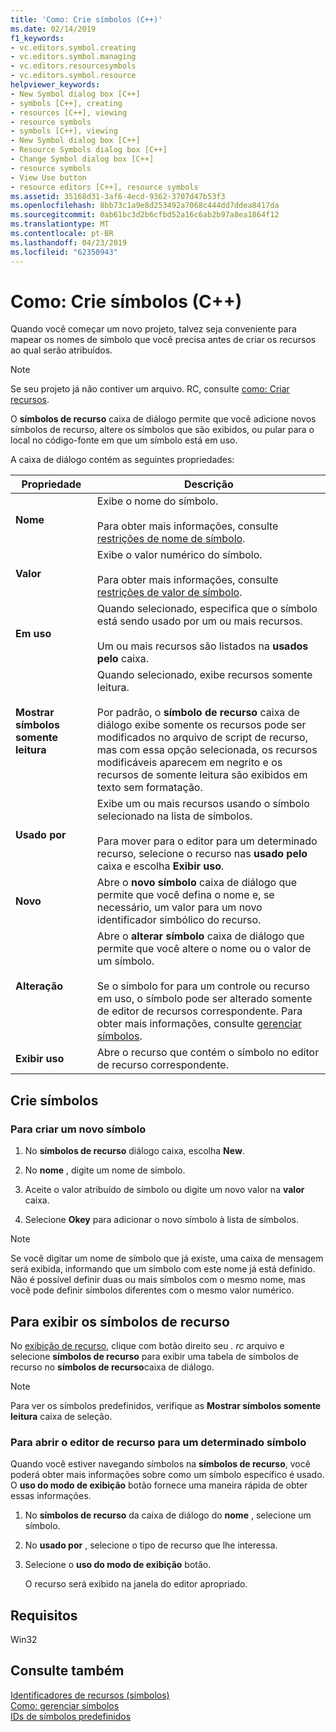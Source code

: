 ```yaml
---
title: 'Como: Crie símbolos (C++)'
ms.date: 02/14/2019
f1_keywords:
- vc.editors.symbol.creating
- vc.editors.symbol.managing
- vc.editors.resourcesymbols
- vc.editors.symbol.resource
helpviewer_keywords:
- New Symbol dialog box [C++]
- symbols [C++], creating
- resources [C++], viewing
- resource symbols
- symbols [C++], viewing
- New Symbol dialog box [C++]
- Resource Symbols dialog box [C++]
- Change Symbol dialog box [C++]
- resource symbols
- View Use button
- resource editors [C++], resource symbols
ms.assetid: 35168d31-3af6-4ecd-9362-3707d47b53f3
ms.openlocfilehash: 8bb73c1a9e8d253492a7068c444dd7ddea8417da
ms.sourcegitcommit: 0ab61bc3d2b6cfbd52a16c6ab2b97a8ea1864f12
ms.translationtype: MT
ms.contentlocale: pt-BR
ms.lasthandoff: 04/23/2019
ms.locfileid: "62350943"
---
```

# <a name="how-to-create-symbols-c"></a>Como: Crie símbolos (C++)

Quando você começar um novo projeto, talvez seja conveniente para mapear os nomes de símbolo que você precisa antes de criar os recursos ao qual serão atribuídos.

> [!NOTE]
> Se seu projeto já não contiver um arquivo. RC, consulte [como: Criar recursos](../windows/how-to-create-a-resource-script-file.md).

O **símbolos de recurso** caixa de diálogo permite que você adicione novos símbolos de recurso, altere os símbolos que são exibidos, ou pular para o local no código-fonte em que um símbolo está em uso.

A caixa de diálogo contém as seguintes propriedades:

|Propriedade|Descrição|
|--------------------------|------------------------------------------|
|**Nome**|Exibe o nome do símbolo.<br/><br/>Para obter mais informações, consulte [restrições de nome de símbolo](../windows/symbol-name-restrictions.md).|
|**Valor**|Exibe o valor numérico do símbolo.<br/><br/>Para obter mais informações, consulte [restrições de valor de símbolo](../windows/symbol-value-restrictions.md).|
|**Em uso**|Quando selecionado, especifica que o símbolo está sendo usado por um ou mais recursos.<br/><br/>Um ou mais recursos são listados na **usados pelo** caixa.|
|**Mostrar símbolos somente leitura**|Quando selecionado, exibe recursos somente leitura.<br/><br/>Por padrão, o **símbolo de recurso** caixa de diálogo exibe somente os recursos pode ser modificados no arquivo de script de recurso, mas com essa opção selecionada, os recursos modificáveis aparecem em negrito e os recursos de somente leitura são exibidos em texto sem formatação.|
|**Usado por**|Exibe um ou mais recursos usando o símbolo selecionado na lista de símbolos.<br/><br/>Para mover para o editor para um determinado recurso, selecione o recurso nas **usado pelo** caixa e escolha **Exibir uso**.|
|**Novo**|Abre o **novo símbolo** caixa de diálogo que permite que você defina o nome e, se necessário, um valor para um novo identificador simbólico do recurso.|
|**Alteração**|Abre o **alterar símbolo** caixa de diálogo que permite que você altere o nome ou o valor de um símbolo.<br/><br/>Se o símbolo for para um controle ou recurso em uso, o símbolo pode ser alterado somente de editor de recursos correspondente. Para obter mais informações, consulte [gerenciar símbolos](../windows/changing-unassigned-symbols.md).|
|**Exibir uso**|Abre o recurso que contém o símbolo no editor de recurso correspondente.|

## <a name="create-symbols"></a>Crie símbolos

### <a name="to-create-a-new-symbol"></a>Para criar um novo símbolo

1. No **símbolos de recurso** diálogo caixa, escolha **New**.

1. No **nome** , digite um nome de símbolo.

1. Aceite o valor atribuído de símbolo ou digite um novo valor na **valor** caixa.

1. Selecione **Okey** para adicionar o novo símbolo à lista de símbolos.

> [!NOTE]
> Se você digitar um nome de símbolo que já existe, uma caixa de mensagem será exibida, informando que um símbolo com este nome já está definido. Não é possível definir duas ou mais símbolos com o mesmo nome, mas você pode definir símbolos diferentes com o mesmo valor numérico.

## <a name="to-view-resource-symbols"></a>Para exibir os símbolos de recurso

No [exibição de recurso](how-to-create-a-resource-script-file.md#create-resources), clique com botão direito seu *. rc* arquivo e selecione **símbolos de recurso** para exibir uma tabela de símbolos de recurso no **símbolos de recurso**caixa de diálogo.

> [!NOTE]
> Para ver os símbolos predefinidos, verifique as **Mostrar símbolos somente leitura** caixa de seleção.

### <a name="to-open-the-resource-editor-for-a-given-symbol"></a>Para abrir o editor de recurso para um determinado símbolo

Quando você estiver navegando símbolos na **símbolos de recurso**, você poderá obter mais informações sobre como um símbolo específico é usado. O **uso do modo de exibição** botão fornece uma maneira rápida de obter essas informações.

1. No **símbolos de recurso** da caixa de diálogo do **nome** , selecione um símbolo.

1. No **usado por** , selecione o tipo de recurso que lhe interessa.

1. Selecione o **uso do modo de exibição** botão.

   O recurso será exibido na janela do editor apropriado.

## <a name="requirements"></a>Requisitos

Win32

## <a name="see-also"></a>Consulte também

[Identificadores de recursos (símbolos)](../windows/symbols-resource-identifiers.md)<br/>
[Como: gerenciar símbolos](../windows/changing-a-symbol-or-symbol-name-id.md)<br/>
[IDs de símbolos predefinidos](../windows/predefined-symbol-ids.md)<br/>